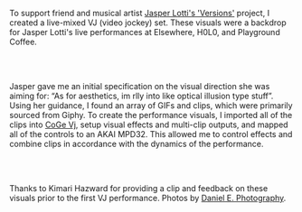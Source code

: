 To support friend and musical artist [Jasper Lotti's 'Versions'](https://open.spotify.com/album/2oWuiYDtbQZc0It2qcw4jl) project, I created a live-mixed VJ (video jockey) set. These visuals were a backdrop for Jasper Lotti's live performances at Elsewhere, H0L0, and Playground Coffee.

<br /><br />

Jasper gave me an initial specification on the visual direction she was aiming for: “As for aesthetics, im rlly into like optical illusion type stuff”. Using her guidance, I found an array of GIFs and clips, which were primarily sourced from Giphy. To create the performance visuals, I imported all of the clips into [CoGe Vj](https://imimot.com/cogevj/), setup visual effects and multi-clip outputs, and mapped all of the controls to an AKAI MPD32. This allowed me to control effects and combine clips in accordance with the dynamics of the performance.

<br /><br />

Thanks to Kimari Hazward for providing a clip and feedback on these visuals prior to the first VJ performance. Photos by [Daniel E. Photography](https://www.instagram.com/daniel.e.photography/).
